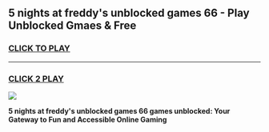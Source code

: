 
## 5 nights at freddy's unblocked games 66 - Play Unblocked Gmaes & Free
<h3>
<a href="https://news.freeplayer.one?title=5_nights_at_freddy's_unblocked_games_66&ref=23F">CLICK TO PLAY</a></h3>
<hr>

<h3>
<a href="https://news.freeplayer.one?title=5_nights_at_freddy's_unblocked_games_66&ref=23F">CLICK 2 PLAY</a>
  
</h3>

<a href="https://news.freeplayer.one?title=5_nights_at_freddy's_unblocked_games_66&ref=23F/"><img src="https://clearcache.store/games.png"></a>


**5 nights at freddy's unblocked games 66 games unblocked: Your Gateway to Fun and Accessible Online Gaming**
